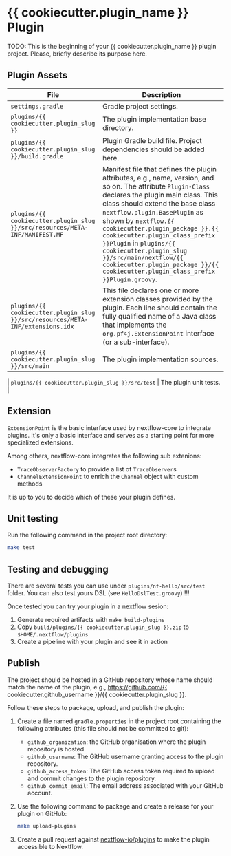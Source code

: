 # {{ cookiecutter.plugin_name }} Plugin

TODO: This is the beginning of your {{ cookiecutter.plugin_name }} plugin project. Please, briefly describe its purpose here.

## Plugin Assets

| File                                                                           | Description                                                                                                                                                                                                                                                                                                                                                                                                                                                                    |
| ------------------------------------------------------------------------------ | ------------------------------------------------------------------------------------------------------------------------------------------------------------------------------------------------------------------------------------------------------------------------------------------------------------------------------------------------------------------------------------------------------------------------------------------------------------------------------ |
| `settings.gradle`                                                              | Gradle project settings.                                                                                                                                                                                                                                                                                                                                                                                                                                                       |
| `plugins/{{ cookiecutter.plugin_slug }}`                                       | The plugin implementation base directory.                                                                                                                                                                                                                                                                                                                                                                                                                                      |
| `plugins/{{ cookiecutter.plugin_slug }}/build.gradle`                          | Plugin Gradle build file. Project dependencies should be added here.                                                                                                                                                                                                                                                                                                                                                                                                           |
| `plugins/{{ cookiecutter.plugin_slug }}/src/resources/META-INF/MANIFEST.MF`    | Manifest file that defines the plugin attributes, e.g., name, version, and so on. The attribute `Plugin-Class` declares the plugin main class. This class should extend the base class `nextflow.plugin.BasePlugin` as shown by `nextflow.{{ cookiecutter.plugin_package }}.{{ cookiecutter.plugin_class_prefix }}Plugin` in `plugins/{{ cookiecutter.plugin_slug }}/src/main/nextflow/{{ cookiecutter.plugin_package }}/{{ cookiecutter.plugin_class_prefix }}Plugin.groovy`. |
| `plugins/{{ cookiecutter.plugin_slug }}/src/resources/META-INF/extensions.idx` | This file declares one or more extension classes provided by the plugin. Each line should contain the fully qualified name of a Java class that implements the `org.pf4j.ExtensionPoint` interface (or a sub-interface).                                                                                                                                                                                                                                                       |
| `plugins/{{ cookiecutter.plugin_slug }}/src/main`                              | The plugin implementation sources.                                                                                                                                                                                                                                                                                                                                                                                                                                             |

| `plugins/{{ cookiecutter.plugin_slug }}/src/test` | The plugin unit tests. |

## Extension

`ExtensionPoint` is the basic interface used by nextflow-core to integrate plugins. It's only a basic interface and serves as a starting point for more specialized extensions.

Among others, nextflow-core integrates the following sub extenions:

-   `TraceObserverFactory` to provide a list of `TraceObserver`s
-   `ChannelExtensionPoint` to enrich the `Channel` object with custom methods

It is up to you to decide which of these your plugin defines.

## Unit testing

Run the following command in the project root directory:

```bash
make test
```

## Testing and debugging

There are several tests you can use under `plugins/nf-hello/src/test` folder. You can also test yours DSL (see `HelloDslTest.groovy`) !!!

Once tested you can try your plugin in a nextflow sesion:

1. Generate required artifacts with `make build-plugins`
2. Copy `build/plugins/{{ cookiecutter.plugin_slug }}.zip` to `$HOME/.nextflow/plugins`
3. Create a pipeline with your plugin and see it in action

## Publish

The project should be hosted in a GitHub repository whose name should match the name of the plugin, e.g., https://github.com/{{ cookiecutter.github_username }}/{{ cookiecutter.plugin_slug }}.

Follow these steps to package, upload, and publish the plugin:

1. Create a file named `gradle.properties` in the project root containing the following attributes (this file should not be committed to git):

    - `github_organization`: the GitHub organisation where the plugin repository is hosted.
    - `github_username`: The GitHub username granting access to the plugin repository.
    - `github_access_token`: The GitHub access token required to upload and commit changes to the plugin repository.
    - `github_commit_email`: The email address associated with your GitHub account.

2. Use the following command to package and create a release for your plugin on GitHub:

    ```bash
    make upload-plugins
    ```

3. Create a pull request against [nextflow-io/plugins](https://github.com/nextflow-io/plugins/blob/main/plugins.json) to make the plugin accessible to Nextflow.
